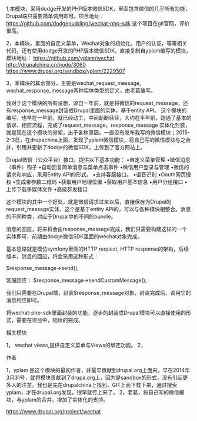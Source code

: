 1,本模块，采用dodge开发的PHP版本微信SDK，里面包含微信的几乎所有功能，Drupal端只需要简单调用即可。项目地址：
https://github.com/dodgepudding/wechat-php-sdk
这个项目在git官网，评价很高。

2，本模块，里面的自定义菜单，Wechat对象的初始化，用户的认证，等等相关代码，还有使用dodge开发的PHP版本微信SDK，直接复制自yplam编写的模块，模块地址：
https://github.com/yplam/wechat
http://drupalchina.cn/node/3060
https://www.drupal.org/sandbox/yplam/2229507

3，本模块的其余部分，主要是wechat_request_message, wechat_response_message两种实体类型的定义，由老葛编写。

我对于这个模块的所有设想，源自一年前，就是将微信的request_message，还有response_message封装成Drupal里面的实体，基于entity API。
这个模块的编写，也早在一年前，就已经动工，中间断断续续，大约在半年前，跑通了基本的请求、相应流程，完成了request_message，response_message
实体化封装，就是现在这个模块的骨架，出于各种原因，一直没有发布我写的微信模块；2015-2-3日，在drupachina上面，发现了yplam微信模块，将自己写的微信模块与之合并，引用并更新了dodge的微信SDK，上传到了官方网站上。

Drupal微信（公众平台）接口，提供以下基本功能：
•自定义菜单管理
•微信消息（事件）钩子
•自动回复简单消息与菜单点击事件
•微信用户登录与管理
•微信的请求和响应，采用Entity API的形式。
•支持客服接口。
•语音识别
•Oauth网页授权
•生成带参数二维码
•获取用户地理位置
•获取用户基本信息
•用户分组接口
•上传下载多媒体文件
•高级群发接口

这个模块的其中一个好处，就是微信请求过来以后，直接保存为Drupal的request_message实体，这个是基于entity API的，可以与各种模块相整合。消息的不同种类，对应于Drupal中的不同的bundle。

消息的回应，将来将会由response_message完成，我们只需要构建这样的一个实体即可，前期由dodge微信SDK里面的wechat对象完成。

基本思路就是模仿symfony里面的HTTP request, HTTP response的架构，后续版本，消息的回应，将会采用这种形式：

$response_message->send();

客服回应：
$response_message->sendCustomMessage();

我们只需要在Drupal端，封装$response_message对象，封装完成后，调用它的消息相应即可。

将wechat-php-sdk里面封装的功能，逐步的封装成Drupal模块可以直接使用的形式，需要在项目中，陆续的完成。

相关模块

1， wechat views,提供自定义菜单与Views的绑定功能。
2，

作者

1，yplam 是这个模块的最初作者，并最早贡献到drupal.org上面来，早在2014年3月31号，就将模块贡献到了drupa.org上，因为是sandbox的形式，没有引起更多人的注意。我也是先在drupalchina上找到，GIT上面下载下来，通过搜索yplam，才在drupal.org发现，很早就传上来了。
2，老葛，将自己写的微信模块，与yplam的合并，增加了实体化的支持。

https://www.drupal.org/project/wechat
